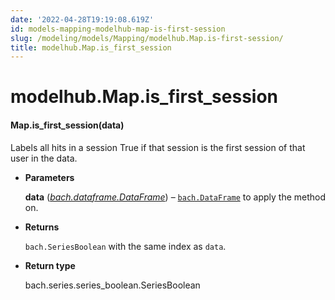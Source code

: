 ```yaml
---
date: '2022-04-28T19:19:08.619Z'
id: models-mapping-modelhub-map-is-first-session
slug: /modeling/models/Mapping/modelhub.Map.is-first-session/
title: modelhub.Map.is_first_session
---
```


# modelhub.Map.is_first_session


#### Map.is_first_session(data)
Labels all hits in a session True if that session is the first session of that user in the data.


* **Parameters**

    **data** ([*bach.dataframe.DataFrame*](/docs/modeling/bach/api-reference/DataFrame/bach.DataFrame/#bach.DataFrame)) – [`bach.DataFrame`](/docs/modeling/bach/api-reference/DataFrame/bach.DataFrame/#bach.DataFrame) to apply the method on.



* **Returns**

    `bach.SeriesBoolean` with the same index as `data`.



* **Return type**

    bach.series.series_boolean.SeriesBoolean


<!-- !! processed by numpydoc !! -->
